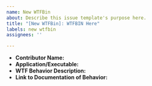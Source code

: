 ```yaml
---
name: New WTFBin
about: Describe this issue template's purpose here.
title: "[New WTFBin]: WTFBIN Here"
labels: new wtfbin
assignees: ''

---
```


* **Contributor Name:**
* **Application/Executable:**
* **WTF Behavior Description:**
* **Link to Documentation of Behavior:**
